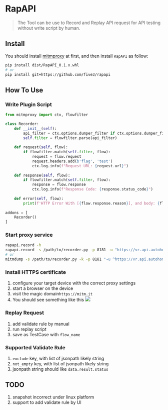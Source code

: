 # RapAPI
> The Tool can be use to Record and Replay API request for API testing without write script by human.

## Install
You should install [mitmproxy](https://mitmproxy.org/) at first, and then install `RapAPI` as follow:
```bash
pip install dist/RapAPI_0.1.x.whl
# or
pip install git+https://github.com/five3/rapapi
```

## How To Use
### Write Plugin Script
```python
from mitmproxy import ctx, flowfilter

class Recorder:
    def __init__(self):
        api_filter = ctx.options.dumper_filter if ctx.options.dumper_filter else ''
        self.filter = flowfilter.parse(api_filter)
    
    def request(self, flow):
        if flowfilter.match(self.filter, flow):
            request = flow.request
            request.headers.add(b'flag', 'test')
            ctx.log.info(f"Request URL: {request.url}")
            
    def response(self, flow):
        if flowfilter.match(self.filter, flow):
            response = flow.response
            ctx.log.info(f"Response Code: {response.status_code}")
            
    def error(self, flow):
        print(f'HTTP Error With [{flow.response.reason}], and body: {flow.response.text}')        
    
addons = [
    Recorder()
]
```
### Start proxy service
```bash
rapapi.record -h
rapapi.record -s /path/to/recorder.py -p 8181 -u "https://vr.api.autohome.com.cn/api"
# or
mitmdump -s /path/to/recorder.py -k -p 8181 "~u ^https://vr.api.autohome.com.cn/api.+"
```
### Install HTTPS certificate
1. configure your target device with the correct proxy settings
1. start a browser on the device
1. visit the magic domain`https://mitm.it`
1. You should see something like this
![](https://docs.mitmproxy.org/stable/certinstall-webapp.png)

### Replay Request
1. add validate rule by manual
1. run replay script
1. save as TestCase with `flow_name`

### Supported Validate Rule
1. `exclude` key, with list of jsonpath likely string
1. `not_empty` key,  with list of jsonpath likely string
1. jsonpath string should like `data.result.status`

## TODO
1. snapshot incorrect under linux platform
1. support to add validate rule by UI
